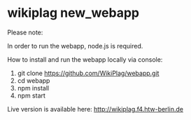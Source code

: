 # wikiplag new_webapp

Please note:

In order to run the webapp, node.js is required.

How to install and run the webapp locally via console:

1. git clone https://github.com/WikiPlag/webapp.git
2. cd webapp
3. npm install
4. npm start


Live version is available here: http://wikiplag.f4.htw-berlin.de
